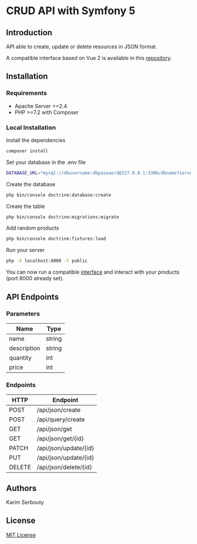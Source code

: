 # CRUD API with Symfony 5

## Introduction

API able to create, update or delete resources in JSON format.

A compatible interface based on Vue 2 is available in this [repository](https://github.com/kserbouty/crud-vuejs).

## Installation

### Requirements

- Apache Server >=2.4
- PHP >=7.2 with Composer

### Local Installation

Install the dependencies

```bash
composer install
```

Set your database in the .env file

```bash
DATABASE_URL="mysql://dbusername:dbpassword@127.0.0.1:3306/dbname?serverVersion=8.0"
```

Create the database

```bash
php bin/console doctrine:database:create
```

Create the table

```bash
php bin/console doctrine:migrations:migrate
```

Add random products

```bash
php bin/console doctrine:fixtures:load
```

Run your server

```bash
php -S localhost:8000 -t public
```

You can now run a compatible [interface](https://github.com/kserbouty/crud-vuejs) and interact with your products (port 8000 already set).

## API Endpoints

### Parameters

| Name          | Type   |
|---------------|--------|
| name          | string |
| description   | string |
| quantity      | int    |
| price         | int    |

### Endpoints

| HTTP    | Endpoint              |
|---------|-----------------------|
| POST    | /api/json/create      |
| POST    | /api/query/create     |
| GET     | /api/json/get         |
| GET     | /api/json/get/{id}    |
| PATCH   | /api/json/update/{id} |
| PUT     | /api/json/update/{id} |
| DELETE  | /api/json/delete/{id} |

## Authors

Karim Serbouty

## License

[MIT License](./LICENSE.md)
